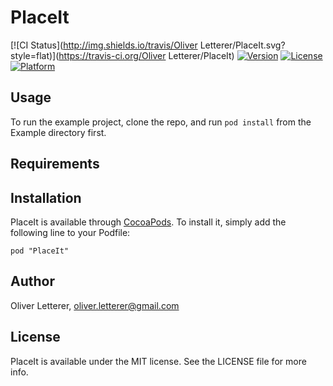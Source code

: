 # PlaceIt

[![CI Status](http://img.shields.io/travis/Oliver Letterer/PlaceIt.svg?style=flat)](https://travis-ci.org/Oliver Letterer/PlaceIt)
[![Version](https://img.shields.io/cocoapods/v/PlaceIt.svg?style=flat)](http://cocoadocs.org/docsets/PlaceIt)
[![License](https://img.shields.io/cocoapods/l/PlaceIt.svg?style=flat)](http://cocoadocs.org/docsets/PlaceIt)
[![Platform](https://img.shields.io/cocoapods/p/PlaceIt.svg?style=flat)](http://cocoadocs.org/docsets/PlaceIt)

## Usage

To run the example project, clone the repo, and run `pod install` from the Example directory first.

## Requirements

## Installation

PlaceIt is available through [CocoaPods](http://cocoapods.org). To install
it, simply add the following line to your Podfile:

    pod "PlaceIt"

## Author

Oliver Letterer, oliver.letterer@gmail.com

## License

PlaceIt is available under the MIT license. See the LICENSE file for more info.

